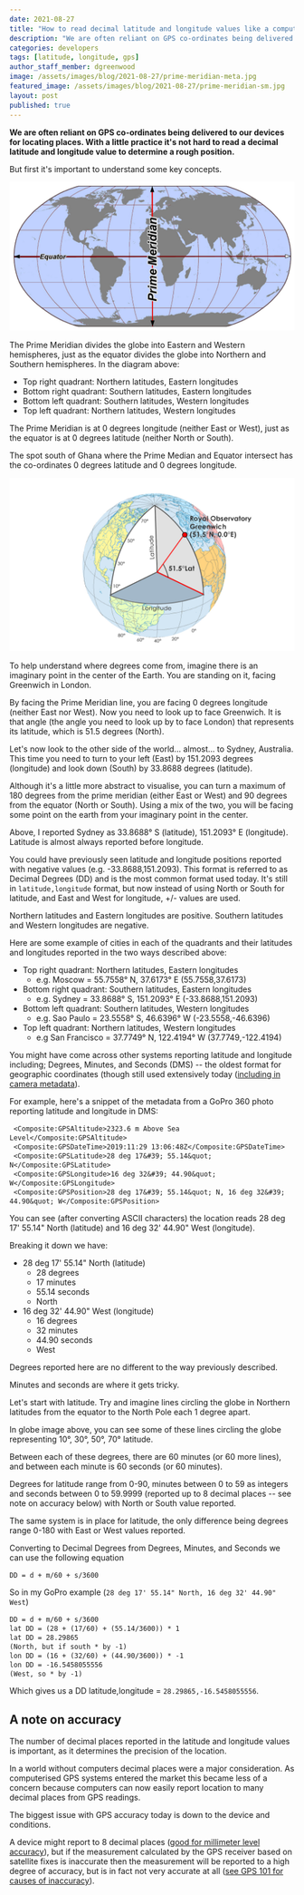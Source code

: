 ```yaml
---
date: 2021-08-27
title: "How to read decimal latitude and longitude values like a computer"
description: "We are often reliant on GPS co-ordinates being delivered to our devices to interpret location. With a little practice it's not hard to read a decimal latitude and longitude value to determine a rough position."
categories: developers
tags: [latitude, longitude, gps]
author_staff_member: dgreenwood
image: /assets/images/blog/2021-08-27/prime-meridian-meta.jpg
featured_image: /assets/images/blog/2021-08-27/prime-meridian-sm.jpg
layout: post
published: true
---
```


**We are often reliant on GPS co-ordinates being delivered to our devices for locating places. With a little practice it's not hard to read a decimal latitude and longitude value to determine a rough position.**

But first it's important to understand some key concepts.

<img class="img-fluid" src="/assets/images/blog/2021-08-27/prime-meridian-sm.jpg
" alt="Equator and Prime Meridian" title="Equator and Prime Meridian" />

The Prime Meridian divides the globe into Eastern and Western hemispheres, just as the equator divides the globe into Northern and Southern hemispheres. In the diagram above:

* Top right quadrant: Northern latitudes, Eastern longitudes
* Bottom right quadrant: Southern latitudes, Eastern longitudes
* Bottom left quadrant: Southern latitudes, Western longitudes
* Top left quadrant: Northern latitudes, Western longitudes

The Prime Meridian is at 0 degrees longitude (neither East or West), just as the equator is at 0 degrees latitude (neither North or South).

The spot south of Ghana where the Prime Median and Equator intersect has the co-ordinates 0 degrees latitude and 0 degrees longitude.

<img class="img-fluid" src="/assets/images/blog/2021-08-27/decimal-degrees-greenwich.jpg
" alt="Latitude and longitude decimal diagram" title="Latitude and longitude decimal diagram" />

To help understand where degrees come from, imagine there is an imaginary point in the center of the Earth. You are standing on it, facing Greenwich in London.

By facing the Prime Meridian line, you are facing 0 degrees longitude (neither East nor West). Now you need to look up to face Greenwich. It is that angle (the angle you need to look up by to face London) that represents its latitude, which is 51.5 degrees (North).

Let's now look to the other side of the world... almost... to Sydney, Australia. This time you need to turn to your left (East) by 151.2093 degrees (longitude) and look down (South) by 33.8688 degrees (latitude).

Although it's a little more abstract to visualise, you can turn a maximum of 180 degrees from the prime meridian (either East or West) and 90 degrees from the equator (North or South). Using a mix of the two, you will be facing some point on the earth from your imaginary point in the center.

Above, I reported Sydney as 33.8688° S (latitude), 151.2093° E (longitude). Latitude is almost always reported before longitude.

You could have previously seen latitude and longitude positions reported with negative values (e.g. -33.8688,151.2093). This format is referred to as Decimal Degrees (DD) and is the most common format used today. It's still in `latitude,longitude` format, but now instead of using North or South for latitude, and East and West for longitude, +/- values are used. 

Northern latitudes and Eastern longitudes are positive. Southern latitudes and Western longitudes are negative. 

Here are some example of cities in each of the quadrants and their latitudes and longitudes reported in the two ways described above:

* Top right quadrant: Northern latitudes, Eastern longitudes
	* e.g. Moscow = 55.7558° N, 37.6173° E (55.7558,37.6173)
* Bottom right quadrant: Southern latitudes, Eastern longitudes 
	* e.g. Sydney = 33.8688° S, 151.2093° E (-33.8688,151.2093)
* Bottom left quadrant: Southern latitudes, Western longitudes
	* e.g. Sao Paulo = 23.5558° S, 46.6396° W (-23.5558,-46.6396)
* Top left quadrant: Northern latitudes, Western longitudes
	* e.g San Francisco = 37.7749° N, 122.4194° W (37.7749,-122.4194)

You might have come across other systems reporting latitude and longitude including; Degrees, Minutes, and Seconds (DMS) -- the oldest format for geographic coordinates (though still used extensively today ([including in camera metadata](/blog/2020/metadata-exif-xmp-360-photo-files)).

For example, here's a snippet of the metadata from a GoPro 360 photo reporting latitude and longitude in DMS:

```
 <Composite:GPSAltitude>2323.6 m Above Sea Level</Composite:GPSAltitude>
 <Composite:GPSDateTime>2019:11:29 13:06:48Z</Composite:GPSDateTime>
 <Composite:GPSLatitude>28 deg 17&#39; 55.14&quot; N</Composite:GPSLatitude>
 <Composite:GPSLongitude>16 deg 32&#39; 44.90&quot; W</Composite:GPSLongitude>
 <Composite:GPSPosition>28 deg 17&#39; 55.14&quot; N, 16 deg 32&#39; 44.90&quot; W</Composite:GPSPosition>
```

You can see (after converting ASCII characters) the location reads 28 deg 17' 55.14" North (latitude) and 16 deg 32' 44.90" West (longitude).

Breaking it down we have:

* 28 deg 17' 55.14" North (latitude)
	* 28 degrees
	* 17 minutes
	* 55.14 seconds
	* North
* 16 deg 32' 44.90" West (longitude)
	* 16 degrees
	* 32 minutes
	* 44.90 seconds
	* West

Degrees reported here are no different to the way previously described.

Minutes and seconds are where it gets tricky.

Let's start with latitude. Try and imagine lines circling the globe in Northern latitudes from the equator to the North Pole each 1 degree apart. 

In globe image above, you can see some of these lines circling the globe representing 10°, 30°, 50°, 70° latitude.

Between each of these degrees, there are 60 minutes (or 60 more lines), and between each minute is 60 seconds (or 60 minutes).

Degrees for latitude range from 0-90, minutes between 0 to 59 as integers and seconds between 0 to 59.9999 (reported up to 8 decimal places -- see note on accuracy below) with North or South value reported.

The same system is in place for latitude, the only difference being degrees range 0-180 with East or West values reported.

Converting to Decimal Degrees from Degrees, Minutes, and Seconds we can use the following equation

```
DD = d + m/60 + s/3600
```

So in my GoPro example (`28 deg 17' 55.14" North, 16 deg 32' 44.90" West`)

```
DD = d + m/60 + s/3600 
lat DD = (28 + (17/60) + (55.14/3600)) * 1
lat DD = 28.29865
(North, but if south * by -1)
lon DD = (16 + (32/60) + (44.90/3600)) * -1
lon DD = -16.5458055556
(West, so * by -1)
```

Which gives us a DD latitude,longitude = `28.29865,-16.5458055556`.

## A note on accuracy

The number of decimal places reported in the latitude and longitude values is important, as it determines the precision of the location.

In a world without computers decimal places were a major consideration. As computerised GPS systems entered the market this became less of a concern because computers can now easily report location to many decimal places from GPS readings.

The biggest issue with GPS accuracy today is down to the device and conditions.

A device might report to 8 decimal places ([good for millimeter level accuracy](https://en.wikipedia.org/wiki/Decimal_degrees)), but if the measurement calculated by the GPS receiver based on satellite fixes is inaccurate then the measurement will be reported to a high degree of accuracy, but is in fact not very accurate at all ([see GPS 101 for causes of inaccuracy](/blog/2020/gps-101)).